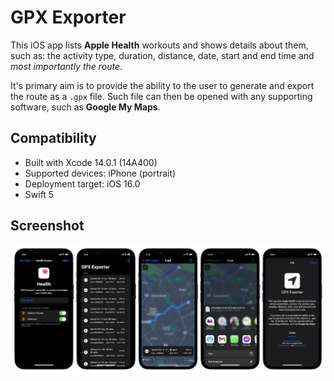 # GPX Exporter

This iOS app lists **Apple Health** workouts and shows details about them, such as: the activity type, duration, distance, date, start and end time and _most importantly the route_.

It's primary aim is to provide the ability to the user to generate and export the route as a `.gpx` file. Such file can then be opened with any supporting software, such as **Google My Maps**.

## Compatibility

* Built with Xcode 14.0.1 (14A400)
* Supported devices: iPhone (portrait)
* Deployment target: iOS 16.0
* Swift 5

## Screenshot

![Screenshot](Resources/Screenshot.jpg)
